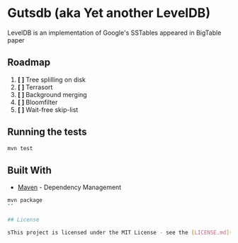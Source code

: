 # Gutsdb (aka Yet another LevelDB)

LevelDB is an implementation of Google's SSTables appeared in BigTable paper

## Roadmap

1.  __[ ]__ Tree splilling on disk
2.  __[ ]__ Terrasort
3.  __[ ]__ Background merging
4.  __[ ]__ Bloomfilter
5.  __[ ]__ Wait-free skip-list

## Running the tests

```bash
mvn test
```

## Built With

- [Maven](https://maven.apache.org/) - Dependency Management

```bash
mvn package
``

## License

sThis project is licensed under the MIT License - see the [LICENSE.md](LICENSE.md) file for details
